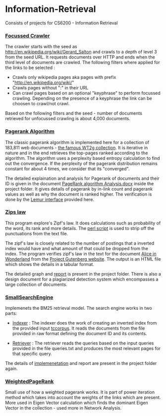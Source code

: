 # Information-Retrieval
Consists of projects for CS6200 - Information Retrieval



### [Focussed Crawler](http://www.ccs.neu.edu/course/cs6200f14/hw1.html)

The crawler starts with the seed as http://en.wikipedia.org/wiki/Gerard_Salton and crawls to a depth of level 3 from the seed URL. It requests documents over HTTP and ends when the third level of documents are crawled.
The following filters where applied for the links to be selected : 
 - Crawls only wikipedia pages aka pages with prefix "http://en.wikipedia.org/wiki/"
 - Crawls pages without ":" in their URL
 - Can crawl pages based on an optional "keyphrase" to perform focussed crawling. Depending on the presence of a keyphrase the link can be choosen to crawl/not crawl.

Based on the following filters and the seed - number of documents retrieved for unfocussed crawling is about 4,000 documents.

### [Pagerank Algorithm](http://www.ccs.neu.edu/course/cs6200f14/hw2.html)
The classic pagerank algorithm is implemented here for a collection of 183,811 web documents - [the famous WT2g collection](http://ir.dcs.gla.ac.uk/test_collections/access_to_data.html). 
It is iterative in nature and in the end retrieves the top-pages ranked according to the algorithm. The algorithm uses a perplexity based entropy calculation to find out the convergence. If the perplexity of the pagerank distribution remains constant for about 4 times, we consider that its "converged".

The detailed explaination and analysis for Pagerank of documents and their ID is given in the document [PageRank algorithm Analysis.docx](https://github.com/dixitk13/Information-Retrieval/blob/master/Pagerank%20Algorithm/PageRank%20algorithm%20Analysis.docx) inside the project folder. It gives details of pagerank by in-link count and pagerank values as well as why the document is ranked higher. The verification is done by the [Lemur interface](http://fiji4.ccs.neu.edu/~zerg/lemurcgi_IRclass/lemur.cgi) provided here.

### [Zips law](http://www.ccs.neu.edu/course/cs6200f14/hw3.html)
This program explore's Zipf's law. It does calculations such as probability of the word, its rank and more details. The [perl script](http://www.ccs.neu.edu/course/cs6200f14/parse.pl) is used to strip off the punctuations from the text file.

The zipf's law is closely related to the number of postings that a inverted index would have and what amount of that could be dropped from the index. The program verifies zipf's law in the text for the document [Alice in Wonderland](http://www.gutenberg.org/ebooks/11) from the [Project Gutenberg website](http://www.gutenberg.org/). The output is an HTML file which shows the details in a tabular format.

The detailed graph and [report](https://github.com/dixitk13/Information-Retrieval/blob/master/Zips%20law/hw3.docx) is present in the project folder. There is also a design document for a plagiarized detection system which encompasses a  large collection of documents.

### [SmallSearchEngine](http://www.ccs.neu.edu/course/cs6200f14/hw4.html)
Implemenets the BM25 retrieval model. The search engine works in two parts:
 
 - [Indexer](https://github.com/dixitk13/Information-Retrieval/blob/master/SmallSearchEngine/indexer.py) : The indexer does the work of creating an inverted index from the provided input [tccorpus](http://www.ccs.neu.edu/course/cs6200f14/tccorpus.zip). It reads the documents from the file provided in raw format defining the document ID and its contents.

 - [Retriever](https://github.com/dixitk13/Information-Retrieval/blob/master/SmallSearchEngine/bm25.py) : The retriever reads the queries based on the input queries provided in the file queries.txt and produces the most relevant pages for that specific query.

 The details of [implemenetation](https://github.com/dixitk13/Information-Retrieval/blob/master/SmallSearchEngine/Q2_SmallSearchEngine_describe_implementation.docx) and report are present in the project folder again.

### [WeightedPageRank](http://people.cis.ksu.edu/~halmohri/files/weightedPageRank.pdf)
Small use of how a weighted pagerank works. It is part of power iteration method which takes into account the weights of the links which are present. More used in Eigen Vector calculation which finds the dominant Eigen Vector in the collection - used more in Network Analysis.
